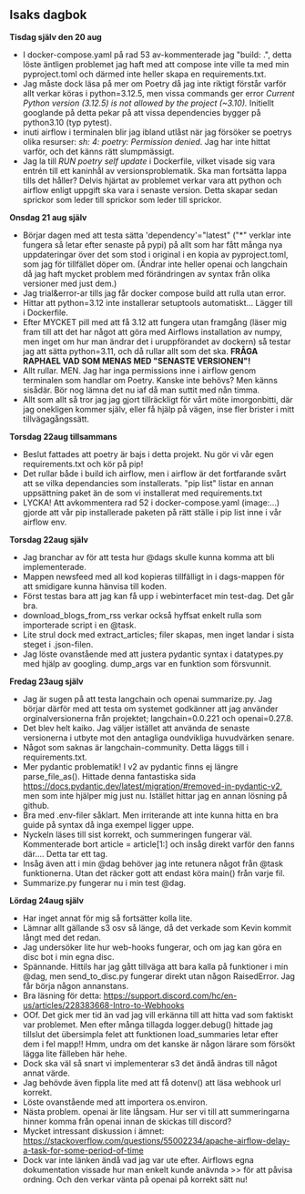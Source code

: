 ## Isaks dagbok

**Tisdag själv den 20 aug**
- I docker-compose.yaml på rad 53 av-kommenterade jag "build: .", detta löste äntligen problemet jag haft med att compose inte ville ta med min pyproject.toml och därmed inte heller skapa en requirements.txt.
- Jag måste dock läsa på mer om Poetry då jag inte riktigt förstår varför allt verkar köras i python=3.12.5, men vissa commands ger error *Current Python version (3.12.5) is not allowed by the project (~3.10).* Initiellt googlande på detta pekar på att vissa dependencies bygger på python3.10 (typ pytest).
- inuti airflow i terminalen blir jag ibland utlåst när jag försöker se poetrys olika resurser: *sh: 4: poetry: Permission denied*. Jag har inte hittat varför, och det känns rätt slumpmässigt.
- Jag la till *RUN poetry self update* i Dockerfile, vilket visade sig vara entrén till ett kaninhål av versionsproblematik. Ska man fortsätta lappa tills det håller? Delvis hjärtat av problemet verkar vara att python och airflow enligt uppgift ska vara i senaste version. Detta skapar sedan sprickor som leder till sprickor som leder till sprickor.

**Onsdag 21 aug själv**
- Börjar dagen med att testa sätta 'dependency'="latest" ("*" verklar inte fungera så letar efter senaste på pypi) på allt som har fått många nya uppdateringar över det som stod i original i en kopia av pyproject.toml, som jag för tillfället döper om. (Ändrar inte heller openai och langchain då jag haft mycket problem med förändringen av syntax från olika versioner med just dem.)
- Jag trial&error-ar tills jag får docker compose build att rulla utan error.
- Hittar att python=3.12 inte installerar setuptools automatiskt... Lägger till i Dockerfile.
- Efter MYCKET pill med att få 3.12 att fungera utan framgång (läser mig fram till att det har något att göra med Airflows installation av numpy, men inget om hur man ändrar det i uruppförandet av dockern) så testar jag att sätta python=3.11, och då rullar allt som det ska. **FRÅGA RAPHAEL VAD SOM MENAS MED "SENASTE VERSIONEN"!**
- Allt rullar. MEN. Jag har inga permissions inne i airflow genom terminalen som handlar om Poetry. Kanske inte behövs? Men känns sisådär. Bör nog lämna det nu iaf då man suttit med nån timma.
- Allt som allt så tror jag jag gjort tillräckligt för vårt möte imorgonbitti, där jag onekligen kommer själv, eller få hjälp på vägen, inse fler brister i mitt tillvägagångssätt.

**Torsdag 22aug tillsammans**
- Beslut fattades att poetry är bajs i detta projekt. Nu gör vi vår egen requirements.txt och kör på pip!
- Det rullar både i build ich airflow, men i airflow är det fortfarande svårt att se vilka dependancies som installerats. "pip list" listar en annan uppsättning paket än de som vi installerat med requirements.txt
- LYCKA! Att avkommentera rad 52 i docker-compose.yaml (image:...) gjorde att vår pip installerade paketen på rätt ställe i pip list inne i vår airflow env.

**Torsdag 22aug själv**
- Jag branchar av för att testa hur @dags skulle kunna komma att bli implementerade.
- Mappen newsfeed med all kod kopieras tillfälligt in i dags-mappen för att smidigare kunna hänvisa till koden.
- Först testas bara att jag kan få upp i webinterfacet min test-dag. Det går bra.
- download_blogs_from_rss verkar också hyffsat enkelt rulla som importerade script i en @task.
- Lite strul dock med extract_articles; filer skapas, men inget landar i sista steget i .json-filen.
- Jag löste ovanstående med att justera pydantic syntax i datatypes.py med hjälp av googling. dump_args var en funktion som försvunnit.

**Fredag 23aug själv**
- Jag är sugen på att testa langchain och openai summarize.py. Jag börjar därför med att testa om systemet godkänner att jag använder orginalversionerna från projektet; langchain=0.0.221 och openai=0.27.8.
- Det blev helt kaiko. Jag väljer istället att använda de senaste versionerna i utbyte mot den antagliga oundvikliga huvudvärken senare.
- Något som saknas är langchain-community. Detta läggs till i requirements.txt.
- Mer pydantic problematik! I v2 av pydantic finns ej längre parse_file_as(). Hittade denna fantastiska sida https://docs.pydantic.dev/latest/migration/#removed-in-pydantic-v2, men som inte hjälper mig just nu. Istället hittar jag en annan lösning på github.
- Bra med .env-filer såklart. Men irriterande att inte kunna hitta en bra guide på syntax då inga exempel ligger uppe.
- Nyckeln läses till sist korrekt, och summeringen fungerar väl. Kommenterade bort article = article[1:] och insåg direkt varför den fanns där.... Detta tar ett tag.
- Insåg även att i min @dag behöver jag inte retunera något från @task funktionerna. Utan det räcker gott att endast köra main() från varje fil.
- Summarize.py fungerar nu i min test @dag.

**Lördag 24aug själv**
- Har inget annat för mig så fortsätter kolla lite.
- Lämnar allt gällande s3 osv så länge, då det verkade som Kevin kommit långt med det redan.
- Jag undersöker lite hur web-hooks fungerar, och om jag kan göra en disc bot i min egna disc.
- Spännande. Hittils har jag gått tillväga att bara kalla på funktioner i min @dag, men send_to_disc.py fungerar direkt utan någon RaisedError. Jag får börja någon annanstans.
- Bra läsning för detta: https://support.discord.com/hc/en-us/articles/228383668-Intro-to-Webhooks
- OOf. Det gick mer tid än vad jag vill erkänna till att hitta vad som faktiskt var problemet. Men efter många tillagda logger.debug() hittade jag tillslut det übersimpla felet att funktionen load_summaries letar efter dem i fel mapp!! Hmm, undra om det kanske är någon lärare som försökt lägga lite fälleben här hehe.
- Dock ska väl så snart vi implementerar s3 det ändå ändras till något annat värde.
- Jag behövde även fippla lite med att få dotenv() att läsa webhook url korrekt.
- Löste ovanstående med att importera os.environ.
- Nästa problem. openai är lite långsam. Hur ser vi till att summeringarna hinner komma från openai innan de skickas till discord?
- Mycket intressant diskussion i ämnet: https://stackoverflow.com/questions/55002234/apache-airflow-delay-a-task-for-some-period-of-time
- Dock var inte länken ändå vad jag var ute efter. Airflows egna dokumentation vissade hur man enkelt kunde anävnda >> för att påvisa ordning. Och den verkar vänta på openai på korrekt sätt nu!